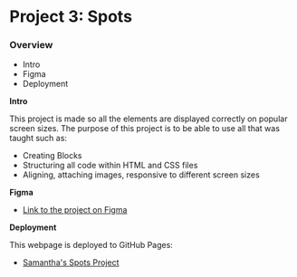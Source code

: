 # Project 3: Spots

### Overview

- Intro
- Figma
- Deployment

**Intro**

This project is made so all the elements are displayed correctly on popular screen sizes. The purpose of this project is to be able to use all that was taught such as:

- Creating Blocks
- Structuring all code within HTML and CSS files
- Aligning, attaching images, responsive to different screen sizes

**Figma**

- [Link to the project on Figma](https://www.figma.com/file/BBNm2bC3lj8QQMHlnqRsga/Sprint-3-Project-%E2%80%94-Spots?type=design&node-id=2%3A60&mode=design&t=afgNFybdorZO6cQo-1)

**Deployment**

This webpage is deployed to GitHub Pages:

- [Samantha's Spots Project](https://github.com/samanthaparas/se_project_spots)

